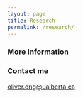 ```yaml
---
layout: page
title: Research
permalink: /research/
---
```


### More Information

### Contact me

[oliver.ong@ualberta.ca](mailto:oliver.ong@ualberta.ca)